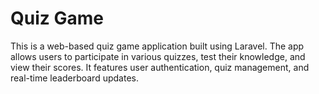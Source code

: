 # Quiz Game
This is a web-based quiz game application built using Laravel. The app allows users to participate in various quizzes, test their knowledge, and view their scores. It features user authentication, quiz management, and real-time leaderboard updates.
